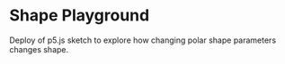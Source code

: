 # Shape Playground

Deploy of p5.js sketch to explore how changing polar shape parameters changes shape.

